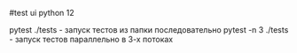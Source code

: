 #test ui python 12 

pytest ./tests  - запуск тестов из папки последовательно 
pytest -n 3 ./tests - запуск тестов параллельно в 3-х потоках